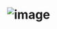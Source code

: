 # ![image](https://user-images.githubusercontent.com/110963834/217795920-33c4ee9c-7087-40a0-90f9-178d29acd17f.png)
